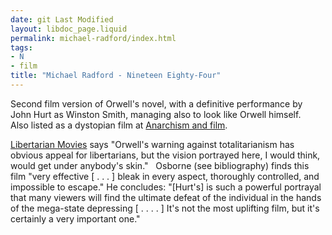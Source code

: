 ```yaml
---
date: git Last Modified
layout: libdoc_page.liquid
permalink: michael-radford/index.html
tags:
- N
- film
title: "Michael Radford - Nineteen Eighty-Four"
---
```


Second film version of Orwell's novel, with a definitive  performance by John Hurt as Winston Smith, managing also to look like Orwell  himself.
 
Also listed as a dystopian film at <a href="https://translate.google.com/translate?hl=en&amp;sl=da&amp;tl=en&amp;u=https://sortefane.wordpress.com/r/anarkisme-og-film/"> Anarchism and film</a>.

<a href="http://libertarianmovies.net/N/1984-1984-.html"> Libertarian Movies</a> says "Orwell's warning against totalitarianism has  obvious appeal for libertarians, but the vision portrayed here, I would think,  would get under anybody's skin."
 
Osborne (see bibliography) finds this film  "very effective [ . . . ] bleak in every aspect, thoroughly controlled, and  impossible to escape." He concludes: "[Hurt's] is such a powerful portrayal that  many viewers will find the ultimate defeat of the individual in the hands of the  mega-state depressing [ . . . . ] It's not the most uplifting film, but it's  certainly a very important one."